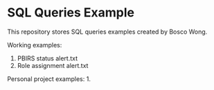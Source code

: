# SQL Queries Example

This repository stores SQL queries examples created by Bosco Wong. 

Working examples:
1. PBIRS status alert.txt
2. Role assignment alert.txt

Personal project examples:
1. 

